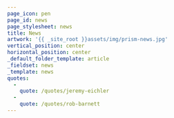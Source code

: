 ```yaml
---
page_icon: pen
page_id: news
page_stylesheet: news
title: News
artwork: '{{ _site_root }}assets/img/prism-news.jpg'
vertical_position: center
horizontal_position: center
_default_folder_template: article
_fieldset: news
_template: news
quotes:
  -
    quote: /quotes/jeremy-eichler
  -
    quote: /quotes/rob-barnett
---
```



